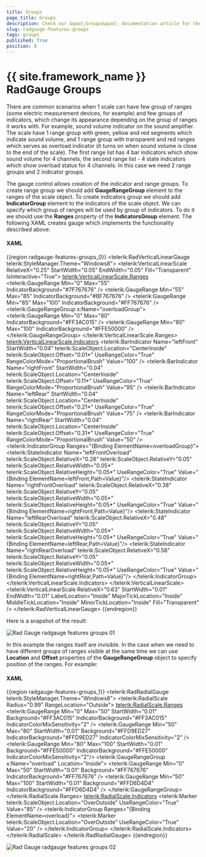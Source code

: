 ```yaml
---
title: Groups
page_title: Groups
description: Check our &quot;Groups&quot; documentation article for the RadGauge {{ site.framework_name }} control.
slug: radgauge-features-groups
tags: groups
published: True
position: 8
---
```


# {{ site.framework_name }} RadGauge Groups

There are common scenarios when 1 scale can have few group of ranges (some electric measurement devices, for example) and few groups of indicators, which change its appearance depending on the group of ranges it works with. For example, sound volume indicator on the sound amplifier. The scale have 1 range group with green, yellow and red segments which indicate sound volume, and 1 range group with transparent and red ranges which serves as overload indicator (it turns on when sound volume is close to the end of the scale). The first range list has 4 bar indicators which show sound volume for 4 channels, the second range list - 4 state indicators which show overload status for 4 channels. In this case we need 2 range groups and 2 indicator groups.     

The gauge control allows creation of the indicator and range groups. To create range group we should add __GaugeRangeGroup__ element to the ranges of the scale object. To create indicators group we should add __IndicatorGroup__ element to the indicators of the scale object. We can specify which group of ranges will be used by group of indicators. To do it we should use the __Ranges__ property of the __IndicatorsGroup__ element. The following XAML creates gauge which implements the functionality described above:      

#### __XAML__
{{region radgauge-features-groups_0}}
	<telerik:RadVerticalLinearGauge telerik:StyleManager.Theme="Windows8">
	    <telerik:VerticalLinearScale RelativeX="0.25" 
	                         StartWidth="0.05" 
	                         EndWidth="0.05"
	                         Fill="Transparent"
	                         IsInteractive="True">
	        <telerik:VerticalLinearScale.Ranges>
	            <telerik:GaugeRange Min="0" Max="55"
	                                IndicatorBackground="#7F767676" />
	            <telerik:GaugeRange Min="55" Max="85"
	                                IndicatorBackground="#BF767676" />
	            <telerik:GaugeRange Min="85" Max="100"
	                                IndicatorBackground="#FF767676" />
	            <telerik:GaugeRangeGroup x:Name="overloadGroup">
	                <telerik:GaugeRange Min="0" Max="80"
	                                    IndicatorBackground="#FF3AC015" />
	                <telerik:GaugeRange Min="80" Max="100"
	                                    IndicatorBackground="#FFE50000" />
	            </telerik:GaugeRangeGroup>
	        </telerik:VerticalLinearScale.Ranges>
	        <telerik:VerticalLinearScale.Indicators>
	            <telerik:BarIndicator Name="leftFront"
	                                  StartWidth="0.04"
	                                  telerik:ScaleObject.Location="CenterInside"
	                                  telerik:ScaleObject.Offset="0.01*"
	                                  UseRangeColor="True" 
	                                  RangeColorMode="ProportionalBrush"
	                                  Value="100" />
	            <telerik:BarIndicator Name="rightFront"
	                                  StartWidth="0.04"
	                                  telerik:ScaleObject.Location="CenterInside"
	                                  telerik:ScaleObject.Offset="0.11*"
	                                  UseRangeColor="True"
	                                  RangeColorMode="ProportionalBrush"
	                                  Value="95" />
	            <telerik:BarIndicator Name="leftRear"
	                                  StartWidth="0.04"
	                                  telerik:ScaleObject.Location="CenterInside"
	                                  telerik:ScaleObject.Offset="0.21*"
	                                  UseRangeColor="True"
	                                  RangeColorMode="ProportionalBrush"
	                                  Value="75" />
	            <telerik:BarIndicator Name="rightRear"
	                                  StartWidth="0.04"
	                                  telerik:ScaleObject.Location="CenterInside"
	                                  telerik:ScaleObject.Offset="0.31*"
	                                  UseRangeColor="True"
	                                  RangeColorMode="ProportionalBrush"
	                                  Value="50" />
	            <telerik:IndicatorGroup Ranges="{Binding ElementName=overloadGroup}">
	                <telerik:StateIndicator Name="leftFrontOverload"
	                                        telerik:ScaleObject.RelativeX="0.28"
	                                        telerik:ScaleObject.RelativeY="0.05"
	                                        telerik:ScaleObject.RelativeWidth="0.05*"
	                                        telerik:ScaleObject.RelativeHeight="0.05*"
	                                        UseRangeColor="True"
	                                        Value="{Binding ElementName=leftFront,Path=Value}"/>
	                <telerik:StateIndicator Name="rightFrontOverload"
	                                        telerik:ScaleObject.RelativeX="0.38"
	                                        telerik:ScaleObject.RelativeY="0.05"
	                                        telerik:ScaleObject.RelativeWidth="0.05*"
	                                        telerik:ScaleObject.RelativeHeight="0.05*"
	                                        UseRangeColor="True"
	                                        Value="{Binding ElementName=rightFront,Path=Value}"/>
	                <telerik:StateIndicator Name="leftRearOverload"
	                                        telerik:ScaleObject.RelativeX="0.48"
	                                        telerik:ScaleObject.RelativeY="0.05"
	                                        telerik:ScaleObject.RelativeWidth="0.05*"
	                                        telerik:ScaleObject.RelativeHeight="0.05*"
	                                        UseRangeColor="True"
	                                        Value="{Binding ElementName=leftRear,Path=Value}"/>
	                <telerik:StateIndicator Name="rightRearOverload"
	                                        telerik:ScaleObject.RelativeX="0.58"
	                                        telerik:ScaleObject.RelativeY="0.05"
	                                        telerik:ScaleObject.RelativeWidth="0.05*"
	                                        telerik:ScaleObject.RelativeHeight="0.05*"
	                                        UseRangeColor="True"
	                                        Value="{Binding ElementName=rightRear,Path=Value}"/>
	            </telerik:IndicatorGroup>
	        </telerik:VerticalLinearScale.Indicators>
	    </telerik:VerticalLinearScale>
	    <telerik:VerticalLinearScale RelativeX="0.63" 
	                         StartWidth="0.01" 
	                         EndWidth="0.01"
	                         LabelLocation="Inside"
	                         MajorTickLocation="Inside"
	                         MiddleTickLocation="Inside"
	                         MinorTickLocation="Inside"
	                         Fill="Transparent" />
	</telerik:RadVerticalLinearGauge>
{{endregion}}

Here is a snapshot of the result:

![Rad Gauge radgauge features groups 01](images/RadGauge_radgauge_features_groups_01.png)

In this example the ranges itself are invisible. In the case when we need to have different groups of ranges visible at the same time we can use __Location__ and __Offset__ properties of the __GaugeRangeGroup__ object to specify position of the ranges. For example:        

#### __XAML__
{{region radgauge-features-groups_1}}
    <telerik:RadRadialGauge telerik:StyleManager.Theme="Windows8">
        <telerik:RadialScale Radius="0.99"
                             RangeLocation="Outside">
            <telerik:RadialScale.Ranges>
                <telerik:GaugeRange Min="0" Max="50"
                                    StartWidth="0.01" 
                                    Background="#FF3AC015"
                                    IndicatorBackground="#FF3AC015"
                                    IndicatorColorMixSensitivity="2" />
                <telerik:GaugeRange Min="50" Max="80"
                                    StartWidth="0.01" 
                                    Background="#FFD9ED27"
                                    IndicatorBackground="#FFD9ED27"
                                    IndicatorColorMixSensitivity="2" />
                <telerik:GaugeRange Min="80" Max="100"
                                    StartWidth="0.01" 
                                    Background="#FFE50000"
                                    IndicatorBackground="#FFE50000"
                                    IndicatorColorMixSensitivity="2"/>
                <telerik:GaugeRangeGroup x:Name="overload" 
                                         Location="Inside">
                    <telerik:GaugeRange Min="0" Max="50"
                                        StartWidth="0.01"
                                        Background="#FF767676"
                                        IndicatorBackground="#FF767676" />
                    <telerik:GaugeRange Min="50" Max="100"
                                        StartWidth="0.01"
                                        Background="#FFD6D4D4"
                                        IndicatorBackground="#FFD6D4D4" />
                </telerik:GaugeRangeGroup>
            </telerik:RadialScale.Ranges>
            <telerik:RadialScale.Indicators>
                <telerik:Marker telerik:ScaleObject.Location="OverOutside"
                                UseRangeColor="True"
                                Value="85" />
                <telerik:IndicatorGroup Ranges="{Binding ElementName=overload}">
                    <telerik:Marker telerik:ScaleObject.Location="OverOutside"
                                    UseRangeColor="True"
                                    Value="20" />
                </telerik:IndicatorGroup>
            </telerik:RadialScale.Indicators>
        </telerik:RadialScale>
    </telerik:RadRadialGauge>
{{endregion}}

![Rad Gauge radgauge features groups 02](images/RadGauge_radgauge_features_groups_02.png)